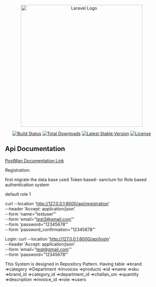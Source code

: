 <p align="center"><a href="https://laravel.com" target="_blank"><img src="https://raw.githubusercontent.com/laravel/art/master/logo-lockup/5%20SVG/2%20CMYK/1%20Full%20Color/laravel-logolockup-cmyk-red.svg" width="400" alt="Laravel Logo"></a></p>

<p align="center">
<a href="https://github.com/laravel/framework/actions"><img src="https://github.com/laravel/framework/workflows/tests/badge.svg" alt="Build Status"></a>
<a href="https://packagist.org/packages/laravel/framework"><img src="https://img.shields.io/packagist/dt/laravel/framework" alt="Total Downloads"></a>
<a href="https://packagist.org/packages/laravel/framework"><img src="https://img.shields.io/packagist/v/laravel/framework" alt="Latest Stable Version"></a>
<a href="https://packagist.org/packages/laravel/framework"><img src="https://img.shields.io/packagist/l/laravel/framework" alt="License"></a>
</p>

## Api Documentation

<a href="https://documenter.getpostman.com/view/15204749/2s9YCARAgf">PostMan Documentation Link</a>


Registration:

first migrate the data base
used Token based- sanctum for Role based authentication system 


default role 1

curl --location 'http://127.0.0.1:8000/api/registration' \
--header 'Accept: application/json' \
--form 'name="testuser"' \
--form 'email="test3@gmail.com"' \
--form 'password="12345678"' \
--form 'password_confirmation="12345678"'

Login:
curl --location 'http://127.0.0.1:8000/api/login' \
--header 'Accept: application/json' \
--form 'email="test@gmail.com"' \
--form 'password="12345678"'

This System is designed in Repository Pattern.
Having table 
=>brand
=>category
=>Department
=>Invoices
=>products
    =>id
    =>name
    =>sku
    =>brand_id
    =>category_id
    =>department_id
    =>challan_um
    =>quantity
    =>description
    =>invoice_id
=>role
=>users




